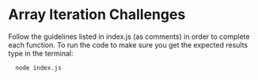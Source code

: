 # Array Iteration Challenges

Follow the guidelines listed in index.js (as comments) in order to complete each function. To run the code to make sure you get the expected results type in the terminal:

```
  node index.js
```